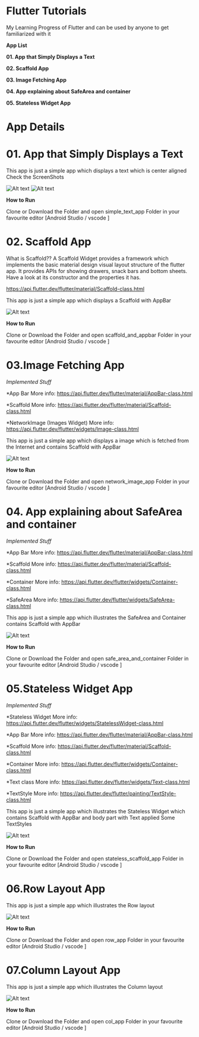 # Flutter Tutorials
My Learning Progress of Flutter and can be used by anyone to get familiarized with it

**App List**

**01. App that Simply Displays a Text**

**02. Scaffold App**

**03. Image Fetching App**

**04. App explaining about SafeArea and container**

**05. Stateless Widget App**

# **App Details**

# **01. App that Simply Displays a Text**

This app is just a simple app which displays a text which is center aligned Check the ScreenShots

![Alt text](https://raw.githubusercontent.com/antojosu/Flutter-Tutorials/master/Simple-App-Displays-Text/screenshots/android1.png "In Android")
![Alt text](https://raw.githubusercontent.com/antojosu/Flutter-Tutorials/master/Simple-App-Displays-Text/screenshots/ios1.png "In iOS")

**How to Run**

Clone or Download the Folder and open simple_text_app Folder in your favourite editor [Android Studio / vscode ]

# **02. Scaffold App**

What is Scaffold??
A Scaffold Widget provides a framework which implements the basic material design visual layout structure of the flutter app. It provides APIs for showing drawers, snack bars and bottom sheets. Have a look at its constructor and the properties it has.

https://api.flutter.dev/flutter/material/Scaffold-class.html

This app is just a simple app which displays a Scaffold with AppBar

![Alt text](https://raw.githubusercontent.com/antojosu/Flutter-Tutorials/master/scaffold-and-appbar/screenshots/sca.png "App Preview Scaffold")

**How to Run**

Clone or Download the Folder and open scaffold_and_appbar Folder in your favourite editor [Android Studio / vscode ]

# **03.Image Fetching App**

*Implemented Stuff*

*App Bar More info: https://api.flutter.dev/flutter/material/AppBar-class.html

*Scaffold More info: https://api.flutter.dev/flutter/material/Scaffold-class.html

*NetworkImage (Images Widget) More info: https://api.flutter.dev/flutter/widgets/Image-class.html



This app is just a simple app which displays a image which is fetched from the Internet and contains Scaffold with AppBar

![Alt text](https://raw.githubusercontent.com/antojosu/Flutter-Tutorials/master/network_image_app/ScreenShot/Scrshot_network_img.png "App Preview Scaffold")

**How to Run**

Clone or Download the Folder and open network_image_app Folder in your favourite editor [Android Studio / vscode ]

# **04. App explaining about SafeArea and container**

*Implemented Stuff*

*App Bar More info: https://api.flutter.dev/flutter/material/AppBar-class.html

*Scaffold More info: https://api.flutter.dev/flutter/material/Scaffold-class.html

*Container More info: https://api.flutter.dev/flutter/widgets/Container-class.html

*SafeArea More info: https://api.flutter.dev/flutter/widgets/SafeArea-class.html



This app is just a simple app which illustrates the SafeArea and Container contains Scaffold with AppBar

![Alt text](https://raw.githubusercontent.com/antojosu/Flutter-Tutorials/master/safe_area_and_container_app/ScreenShot/safearea.png "App Preview SafeArea")

**How to Run**

Clone or Download the Folder and open safe_area_and_container Folder in your favourite editor [Android Studio / vscode ]

# **05.Stateless Widget App**

*Implemented Stuff*

*Stateless Widget More info: https://api.flutter.dev/flutter/widgets/StatelessWidget-class.html

*App Bar More info: https://api.flutter.dev/flutter/material/AppBar-class.html

*Scaffold More info: https://api.flutter.dev/flutter/material/Scaffold-class.html

*Container More info: https://api.flutter.dev/flutter/widgets/Container-class.html

*Text class More info: https://api.flutter.dev/flutter/widgets/Text-class.html

*TextStyle More info: https://api.flutter.dev/flutter/painting/TextStyle-class.html

This app is just a simple app which illustrates the Stateless Widget which contains Scaffold with AppBar and body part with Text applied Some TextStyles

![Alt text](https://raw.githubusercontent.com/antojosu/Flutter-Tutorials/master/scrshot/scr5.png "App Preview SafeArea")

**How to Run**

Clone or Download the Folder and open stateless_scaffold_app Folder in your favourite editor [Android Studio / vscode ]

# **06.Row Layout App**


This app is just a simple app which illustrates the Row layout

![Alt text](https://raw.githubusercontent.com/antojosu/Flutter-Tutorials/master/scrshot/scr6.png "App Preview Row Layout")

**How to Run**

Clone or Download the Folder and open row_app Folder in your favourite editor [Android Studio / vscode ]

# **07.Column Layout App**


This app is just a simple app which illustrates the Column layout

![Alt text](https://raw.githubusercontent.com/antojosu/Flutter-Tutorials/master/scrshot/scr7.png "App Preview column layout")

**How to Run**

Clone or Download the Folder and open col_app Folder in your favourite editor [Android Studio / vscode ]